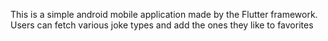 This is a simple android mobile application made by the Flutter framework. Users can fetch various joke types and add the ones they like to favorites 
